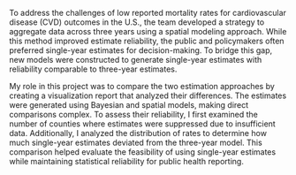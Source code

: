 To address the challenges of low reported mortality rates for cardiovascular disease (CVD) outcomes in the U.S., the team developed a strategy to aggregate data across three years using a spatial modeling approach. While this method improved estimate reliability, the public and policymakers often preferred single-year estimates for decision-making. To bridge this gap, new models were constructed to generate single-year estimates with reliability comparable to three-year estimates.

My role in this project was to compare the two estimation approaches by creating a visualization report that analyzed their differences. The estimates were generated using Bayesian and spatial models, making direct comparisons complex. To assess their reliability, I first examined the number of counties where estimates were suppressed due to insufficient data. Additionally, I analyzed the distribution of rates to determine how much single-year estimates deviated from the three-year model. This comparison helped evaluate the feasibility of using single-year estimates while maintaining statistical reliability for public health reporting.
